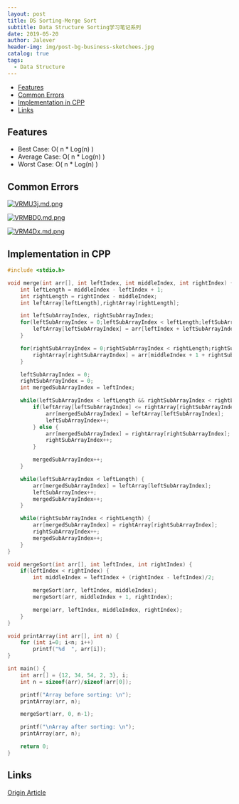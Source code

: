 ```yaml
---
layout: post
title: DS Sorting-Merge Sort
subtitle: Data Structure Sorting学习笔记系列
date: 2019-05-20
author: Jalever
header-img: img/post-bg-business-sketchees.jpg
catalog: true
tags:
  - Data Structure
---
```

- [Features](#features)
- [Common Errors](#common-errors)
- [Implementation in CPP](#implementation-in-cpp)
- [Links](#links)

## Features
- Best Case: O( n * Log(n) )
- Average Case: O( n * Log(n) )
- Worst Case: O( n * Log(n) )

## Common Errors
[![VRMU3j.md.png](https://s2.ax1x.com/2019/06/12/VRMU3j.md.png)](https://imgchr.com/i/VRMU3j)

[![VRMBD0.md.png](https://s2.ax1x.com/2019/06/12/VRMBD0.md.png)](https://imgchr.com/i/VRMBD0)

[![VRM4Dx.md.png](https://s2.ax1x.com/2019/06/12/VRM4Dx.md.png)](https://imgchr.com/i/VRM4Dx)

## Implementation in CPP
```c
#include <stdio.h>

void merge(int arr[], int leftIndex, int middleIndex, int rightIndex) {
    int leftLength = middleIndex - leftIndex + 1;
    int rightLength = rightIndex - middleIndex;
    int leftArray[leftLength],rightArray[rightLength];

    int leftSubArrayIndex, rightSubArrayIndex;
    for(leftSubArrayIndex = 0;leftSubArrayIndex < leftLength;leftSubArrayIndex++) {
        leftArray[leftSubArrayIndex] = arr[leftIndex + leftSubArrayIndex];
    }

    for(rightSubArrayIndex = 0;rightSubArrayIndex < rightLength;rightSubArrayIndex++) {
        rightArray[rightSubArrayIndex] = arr[middleIndex + 1 + rightSubArrayIndex];
    }

    leftSubArrayIndex = 0;
    rightSubArrayIndex = 0;
    int mergedSubArrayIndex = leftIndex;

    while(leftSubArrayIndex < leftLength && rightSubArrayIndex < rightLength) {
        if(leftArray[leftSubArrayIndex] <= rightArray[rightSubArrayIndex]) {
            arr[mergedSubArrayIndex] = leftArray[leftSubArrayIndex];
            leftSubArrayIndex++;
        } else {
            arr[mergedSubArrayIndex] = rightArray[rightSubArrayIndex];
            rightSubArrayIndex++;
        }

        mergedSubArrayIndex++;
    }

    while(leftSubArrayIndex < leftLength) {
        arr[mergedSubArrayIndex] = leftArray[leftSubArrayIndex];
        leftSubArrayIndex++;
        mergedSubArrayIndex++;
    }

    while(rightSubArrayIndex < rightLength) {
        arr[mergedSubArrayIndex] = rightArray[rightSubArrayIndex];
        rightSubArrayIndex++;
        mergedSubArrayIndex++;
    }
}

void mergeSort(int arr[], int leftIndex, int rightIndex) {
    if(leftIndex < rightIndex) {
        int middleIndex = leftIndex + (rightIndex - leftIndex)/2;

        mergeSort(arr, leftIndex, middleIndex);
        mergeSort(arr, middleIndex + 1, rightIndex);

        merge(arr, leftIndex, middleIndex, rightIndex);
    }
}

void printArray(int arr[], int n) {
    for (int i=0; i<n; i++)
        printf("%d  ", arr[i]);
}

int main() {
    int arr[] = {12, 34, 54, 2, 3}, i;
    int n = sizeof(arr)/sizeof(arr[0]);

    printf("Array before sorting: \n");
    printArray(arr, n);

    mergeSort(arr, 0, n-1);

    printf("\nArray after sorting: \n");
    printArray(arr, n);

    return 0;
}
```

## Links
[Origin Article](https://www.geeksforgeeks.org/merge-sort/)

